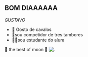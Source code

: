 ## BOM DIAAAAAA

_GUSTAVO_

- 🐴 Gosto de cavalos
- 🏇sou competidor de tres tambores
- 👨‍🎓sou estudante do alura

🐎 the best of moon 🐎
![.](https://media1.tenor.com/m/RBiQDdMnNDsAAAAC/horse-animal.gif)












